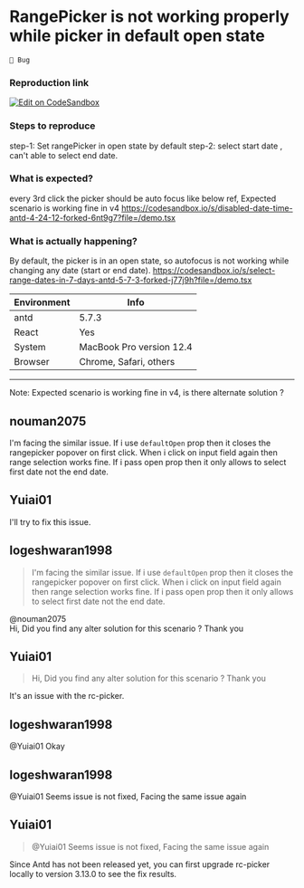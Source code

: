 # RangePicker is not working properly while picker in default open state

`🐛 Bug`

### Reproduction link

[![Edit on CodeSandbox](https://codesandbox.io/static/img/play-codesandbox.svg)](https://codesandbox.io/s/select-range-dates-in-7-days-antd-5-7-3-forked-j77j9h?file=/demo.tsx)

### Steps to reproduce

step-1: Set rangePicker in open state by default
step-2: select start date , can't able to select end date.

### What is expected?

every 3rd click the picker should be auto focus like below ref, Expected scenario is working fine in v4
https://codesandbox.io/s/disabled-date-time-antd-4-24-12-forked-6nt9g7?file=/demo.tsx

### What is actually happening?

By default, the picker is in an open state, so autofocus is not working while changing any date (start or end date).
https://codesandbox.io/s/select-range-dates-in-7-days-antd-5-7-3-forked-j77j9h?file=/demo.tsx

| Environment | Info                     |
| ----------- | ------------------------ |
| antd        | 5.7.3                    |
| React       | Yes                      |
| System      | MacBook Pro version 12.4 |
| Browser     | Chrome, Safari, others   |

---

Note: Expected scenario is working fine in v4,
is there alternate solution ?

<!-- generated by ant-design-issue-helper. DO NOT REMOVE -->

## nouman2075

I'm facing the similar issue. If i use `defaultOpen` prop then it closes the rangepicker popover on first click. When i click on input field again then range selection works fine. If i pass open prop then it only allows to select first date not the end date.

## Yuiai01

I'll try to fix this issue.

## logeshwaran1998

> I'm facing the similar issue. If i use `defaultOpen` prop then it closes the rangepicker popover on first click. When i click on input field again then range selection works fine. If i pass open prop then it only allows to select first date not the end date.

@nouman2075  
Hi, Did you find any alter solution for this scenario ?
Thank you

## Yuiai01

> Hi, Did you find any alter solution for this scenario ?
> Thank you

It's an issue with the rc-picker.

## logeshwaran1998

>

@Yuiai01 Okay

## logeshwaran1998

@Yuiai01 Seems issue is not fixed, Facing the same issue again

## Yuiai01

> @Yuiai01 Seems issue is not fixed, Facing the same issue again

Since Antd has not been released yet, you can first upgrade rc-picker locally to version 3.13.0 to see the fix results.
